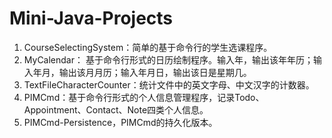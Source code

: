 # Mini-Java-Projects

1. CourseSelectingSystem：简单的基于命令行的学生选课程序。
2. MyCalendar： 基于命令行形式的日历绘制程序。输入年，输出该年年历；输入年月，输出该月月历；输入年月日，输出该日是星期几。
3. TextFileCharacterCounter：统计文件中的英文字母、中文汉字的计数器。
4. PIMCmd：基于命令行形式的个人信息管理程序，记录Todo、Appointment、Contact、Note四类个人信息。
5. PIMCmd-Persistence，PIMCmd的持久化版本。